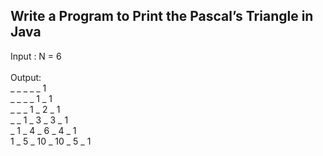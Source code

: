 ## Write a Program to Print the Pascal’s Triangle in Java

Input : N = 6 <br>  
Output: <br>
_ _ _ _ _ 1 <br>
_ _ _ _ 1 _ 1 <br>
_ _ _ 1 _ 2 _ 1 <br>
_ _ 1 _ 3 _ 3 _ 1 <br>
_ 1 _ 4 _ 6 _ 4 _ 1 <br>
1 _ 5 _ 10 _ 10 _ 5 _ 1 <br>